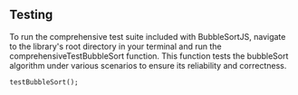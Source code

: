 ## Testing

To run the comprehensive test suite included with BubbleSortJS, navigate to the library's root directory in your terminal and run the comprehensiveTestBubbleSort function. This function tests the bubbleSort algorithm under various scenarios to ensure its reliability and correctness.

```
testBubbleSort();
```
